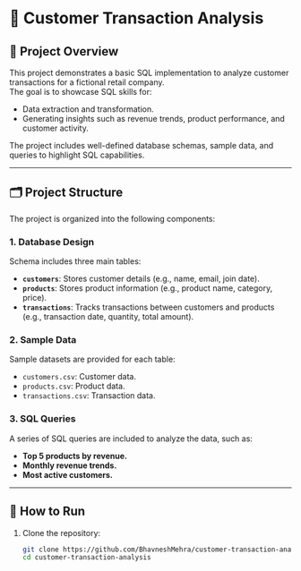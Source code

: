 # 🛒 Customer Transaction Analysis

## 📌 Project Overview  
This project demonstrates a basic SQL implementation to analyze customer transactions for a fictional retail company.  
The goal is to showcase SQL skills for:  
- Data extraction and transformation.  
- Generating insights such as revenue trends, product performance, and customer activity.  

The project includes well-defined database schemas, sample data, and queries to highlight SQL capabilities.

---

## 🗂️ Project Structure  
The project is organized into the following components:  

### 1. Database Design  
Schema includes three main tables:  
- **`customers`**: Stores customer details (e.g., name, email, join date).  
- **`products`**: Stores product information (e.g., product name, category, price).  
- **`transactions`**: Tracks transactions between customers and products (e.g., transaction date, quantity, total amount).  

### 2. Sample Data  
Sample datasets are provided for each table:  
- `customers.csv`: Customer data.  
- `products.csv`: Product data.  
- `transactions.csv`: Transaction data.  

### 3. SQL Queries  
A series of SQL queries are included to analyze the data, such as:  
- **Top 5 products by revenue.**  
- **Monthly revenue trends.**  
- **Most active customers.**

---

## 🚀 How to Run  
1. Clone the repository:  
   ```bash
   git clone https://github.com/BhavneshMehra/customer-transaction-analysis.git
   cd customer-transaction-analysis
